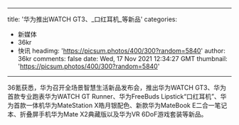 
---
title: '华为推出WATCH GT3、_口红耳机_等新品'
categories: 
 - 新媒体
 - 36kr
 - 快讯
headimg: 'https://picsum.photos/400/300?random=5840'
author: 36kr
comments: false
date: Wed, 17 Nov 2021 12:34:27 GMT
thumbnail: 'https://picsum.photos/400/300?random=5840'
---

<div>   
36氪获悉，华为召开全场景智慧生活新品发布会，推出华为WATCH GT3、华为首款专业跑表华为WATCH GT Runner、华为FreeBuds Lipstick“口红耳机”、华为首款一体机华为MateStation X皓月银配色、新款华为MateBook E二合一笔记本、折叠屏手机华为Mate X2典藏版以及华为VR 6DoF游戏套装等新品。  
</div>
            